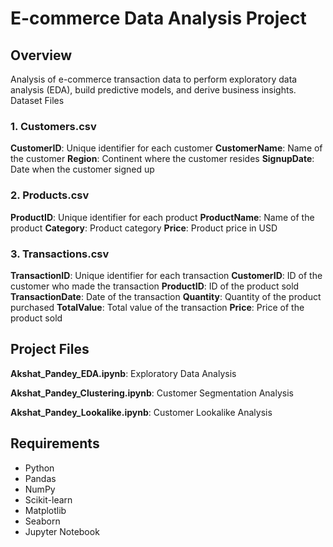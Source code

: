 # E-commerce Data Analysis Project

## Overview
Analysis of e-commerce transaction data to perform exploratory data analysis (EDA), build predictive models, and derive business insights.
Dataset Files

### 1. Customers.csv

**CustomerID**: Unique identifier for each customer
**CustomerName**: Name of the customer
**Region**: Continent where the customer resides
**SignupDate**: Date when the customer signed up

### 2. Products.csv

**ProductID**: Unique identifier for each product
**ProductName**: Name of the product
**Category**: Product category
**Price**: Product price in USD

### 3. Transactions.csv

**TransactionID**: Unique identifier for each transaction
**CustomerID**: ID of the customer who made the transaction
**ProductID**: ID of the product sold
**TransactionDate**: Date of the transaction
**Quantity**: Quantity of the product purchased
**TotalValue**: Total value of the transaction
**Price**: Price of the product sold

## Project Files

**Akshat_Pandey_EDA.ipynb**: Exploratory Data Analysis

**Akshat_Pandey_Clustering.ipynb**: Customer Segmentation Analysis

**Akshat_Pandey_Lookalike.ipynb**: Customer Lookalike Analysis

## Requirements

- Python
- Pandas
- NumPy
- Scikit-learn
- Matplotlib
- Seaborn
- Jupyter Notebook
